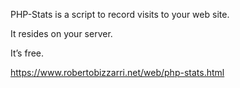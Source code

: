 PHP-Stats is a script to record visits to your web site.

It resides on your server.

It’s free.

https://www.robertobizzarri.net/web/php-stats.html
